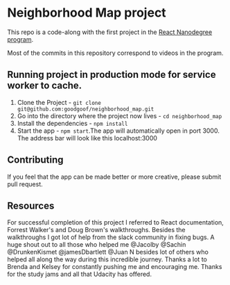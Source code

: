 # Neighborhood Map project

This repo is a code-along with the first project in the [React Nanodegree program](https://www.udacity.com/course/react-nanodegree--nd019).

Most of the commits in this repository correspond to videos in the program.

## Running project in production mode for service worker to cache.

1. Clone the Project - `git clone git@github.com:goodgoof/neighborhood_map.git`
2. Go into the directory where the project now lives - `cd neighborhood_map`
3. Install the dependencies - `npm install`
4. Start the app - `npm start`.The app will automatically open in port 3000. The address bar will look like this localhost:3000

## Contributing

If you feel that the app can be made better or more creative, please submit pull request.


## Resources

For successful completion of this project I referred to React documentation, Forrest Walker's and Doug Brown's walkthroughs. Besides the walkthroughs I got lot of help from the slack community in fixing bugs. A huge shout out to all those who helped me @Jacolby @Sachin @DrunkenKismet @jamesDbartlett @Juan N besides lot of others who helped all along the way during this incredible journey. Thanks a lot to Brenda and Kelsey for constantly pushing me and encouraging me. Thanks for the study jams and all that Udacity has offered.
